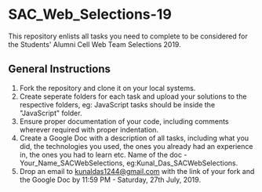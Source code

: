 # SAC_Web_Selections-19
This repository enlists all tasks you need to complete to be considered for the Students' Alumni Cell Web Team Selections 2019.
## General Instructions
1. Fork the repository and clone it on your local systems.
2. Create seperate folders for each task and upload your solutions to the respective folders, eg: JavaScript tasks should be inside the "JavaScript" folder.
3. Ensure proper documentation of your code, including comments wherever required with proper indentation.
3. Create a Google Doc with a description of all tasks, including what you did, the technologies you used, the ones you already had an experience in, the ones you had to learn etc. Name of the doc - Your_Name_SACWebSelections, eg:Kunal_Das_SACWebSelections.
4. Drop an email to kunaldas1244@gmail.com with the link of your fork and the Google Doc by 11:59 PM - Saturday, 27th July, 2019.
